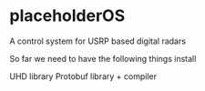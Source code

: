 # placeholderOS
A control system for USRP based digital radars

So far we need to have the following things install

UHD library
Protobuf library + compiler
